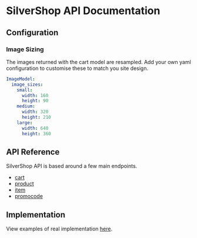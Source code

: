 # SilverShop API Documentation

## Configuration

### Image Sizing

The images returned with the cart model are resampled. Add your own yaml configuration to customise these to match you site design.

```yaml
ImageModel:
  image_sizes:
    small:
      width: 160
      height: 90
    medium:
      width: 320
      height: 210
    large:
      width: 640
      height: 360

```

## API Reference

SilverShop API is based around a few main endpoints.

* [cart](reference/cart.md)
* [product](reference/product.md)
* [item](reference/item.md)
* [promocode](reference/promocode.md)

## Implementation

View examples of real implementation [here](implementation.md).
